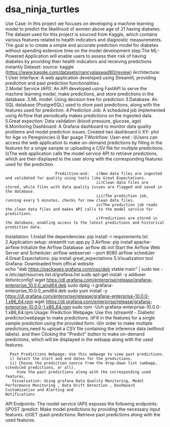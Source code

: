 # dsa_ninja_turtles
Use Case:
      In this project we focuses on developing a machine learning model to predict the likelihood of women above age of 21 having diabetes. The dataset used for this project is sourced from Kaggle, which contains various features related to health indicators and diagnostic measurements. The goal is to create a simple and accurate prediction model for diabetes without spending extensive time on the model development step.The ML-Powered Application will enable users to assess their risk of having diabetes by providing their health indicators and receiving predictions instantly
Dataset:
source: kaggle (https://www.kaggle.com/datasets/nancyalaswad90/review)
Architecture: 1.User Interface: A web application developed using Streamlit, providing prediction and past prediction functionalities.  
              2.Model Service (API): An API developed using FastAPI to serve the machine learning model, make predictions, and store predictions in the database.
              3.ML model: Using decision tree for prediction 
              3.Database: An SQL database (PostgreSQL) used to store past predictions, along with the features used for prediction.
              4.Prediction Job: A scheduled job implemented using Airflow that periodically makes predictions on the ingested data.
              5.Great expection:  Data validation (blood pressure, glucose, age)
              6.Monitoring Dashboard: A Grafana dashboard to monitor data quality problems and model prediction issues.
                                      Created two dashboard i) XY- plot for Age vs Peregnincies
                                                            	        ii) Bar guage
               7.Workflow: User-end :      i)Users can access the web application to make on-demand predictions by filling in the features for a single sample or                                                     uploading a CSV file for multiple predictions.
                                           ii)The web application calls the model service API to retrieve predictions, which are then displayed to the user along with                                                the corresponding features used for the prediction.
    
                          Prediction-end:   i)New data files are ingested and validated for quality using tools like Great Expectations.
                                            ii)Clean data files are stored, while files with data quality issues are flagged and saved in the database.
                                            iii)The prediction job, running every 5 minutes, checks for new clean data files.
                                            iv)The prediction job reads the clean data files and makes API calls to the model service for predictions.
                                            v)Predictions are stored in the database, enabling access to the latest predictions and historical prediction data.
Installation:
            1.Install the dependencies: pip install -r requirements.txt
            2.Application setup: streamlit run app.py
            3.Airflow: pip install apache-airflow
             Initialize the Airflow Database: airflow db init
             Start the Airflow Web Server and Scheduler: airflow webserver --port 8080
                                                         airflow scheduler
             4.Great Expectations: pip install great_expectations
             5.Visualization tool Grafana: Downloaded from offical website  
                                            echo "deb https://packages.grafana.com/oss/deb stable main" | sudo tee -a /etc/apt/sources.list.d/grafana.list
                                            sudo apt-get install -y adduser libfontconfig1
                                            wget https://dl.grafana.com/enterprise/release/grafana-enterprise_10.0.0_amd64.deb
                                            sudo dpkg -i grafana-enterprise_10.0.0_amd64.deb
                                            sudo yum install -y https://dl.grafana.com/enterprise/release/grafana-enterprise-10.0.0-1.x86_64.rpm
                                            wget https://dl.grafana.com/enterprise/release/grafana-enterprise-10.0.0-1.x86_64.rpm
                                            sudo rpm -Uvh grafana-enterprise-10.0.0-1.x86_64.rpm
 Usage:
      Prediction Webpage: Use this (streamlit - Diabetic predictor)webpage to make predictions.
      i)Fill in the features for a single sample prediction using the provided form.
      ii)In order to make multiple predictions,need to upload a CSV file containing the inference data (without labels).
      and then Clicking the "Predict" button to make on-demand predictions, which will be displayed in the webapp along with the used features.
      
      Past Predictions Webpage: Use this webpage to view past predictions.   
      i) Select the start and end dates for the predictions.
      ii) Choose the prediction source from the drop-down list (webapp, scheduled predictions, or all).
         View the past predictions along with the corresponding used features.
       Visualzation: Using grafana Data Quality Monitoring, Model Performance Monitoring , Data Drift Detection , Dashboard Customization and Alerting and                                  Notifications
         
 API Endpoints:
The model service (API) exposes the following endpoints:
    i)POST /predict: Make model predictions by providing the necessary input features.
    ii)GET /past-predictions: Retrieve past predictions along with the used features.


             
      
      
      
     



